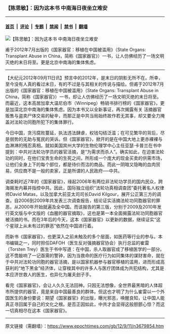 ### 【陈思敏】：因为这本书 中南海日夜坐立难安

---

#### [首页](../../../..?n3679854) &nbsp;|&nbsp; [评论](../../../../../epoch-comment?n3679854) &nbsp;|&nbsp; [专题](../../../../../epoch-special?n3679854) &nbsp;|&nbsp; [禁闻](../../../../../epoch-news?n3679854) &nbsp;|&nbsp; [禁书](../../../../../books?n3679854) &nbsp;|&nbsp; [翻墙](https://github.com/gfw-breaker/nogfw/blob/master/README.md?n3679854)


<div><img alt="【陈思敏】：因为这本书 中南海日夜坐立难安" class="attachment-djy_600_400 size-djy_600_400 wp-post-image" src="https://i.epochtimes.com/assets/uploads/2012/09/1209110850111497-400x600.jpg"/>
<div class="caption">
 <p>
  甫于2012年7月出版的《国家器官：移植在中国被滥用》（State Organs: Transplant Abuse in China，简称《国家器官》）一书，让人仿佛经历了一场文明灭绝的末日将至。更是北京中南海的集体焦虑。
 </p>
</div></div><hr/><div class="post_content" id="artbody" itemprop="articleBody">
 <!-- article content begin -->
 <p>
  【大纪元2012年09月11日讯】预言中的2012年，是末日的阴影无所不在。所幸，至今没有人真的看过末日，有的不过是与其相关的传说与描绘。但甫于2012年7月出版的《国家器官：移植在中国被滥用》（State Organs: Transplant Abuse in China，简称《国家器官》）一书，却让人仿佛经历了一场文明灭绝的末日将至。而最近，这本高居加拿大温尼伯市（Winnipeg）畅销书排行榜的《国家器官》，更是加深北京中南海的集体焦虑。因为本书又以全新事证，再次揭露有关
  <ok href="https://www.epochtimes.com/gb/tag/%E6%B4%BB%E6%91%98%E5%99%A8%E5%AE%98.html">
   活摘器官
  </ok>
  贩售与盗卖尸体交易的秘辛，而那正是中共当局始终故作若无其事，却又要全力掩盖对法轮功同胞所犯下的集体罪行。
 </p>
 <p>
  今日中国，贪污腐败蔓延，执法违法肆虐，权钱勾结泛滥；在可见繁华的背后，尽是弱势的无助与冤民的哭诉。但《国家器官》，掀开的是在中国大地上更赤裸裸与血淋淋的残忍真相。就如美国宾州大学的生物伦理学中心主任亚瑟‧卡普兰在书中提到：中共对法轮功学员的器官活摘，是“为需求而杀人”。确实如此，在迫害法轮功的同时，在他们宝贵生命的生死之间，所形成一个庞大的现金买卖的供需市场，让他们全身上下的每个部位，都是待价而沽的商品。而此一阴暗又隐晦的血肉贸易，供应商不是一般的卖家，正是所谓的人民政府──中共。
 </p>
 <p>
  调查耗时近7年的《国家器官》，缘起2006年有两位非法轮功学员的国内民众，跨海揭发内幕并指控中共。因此，国际独立组织“法轮功真相调查团”委托著名人权律师David Matas，以及加拿大前亚太司司长David Kilgour，展开公正第三方的调查。自2006到2009年共发表三次调查报告，结论证实活摘法轮功同胞器官的罪恶，从2000年开始就遍及全中国。而该报告的第三版，分别于2009及2010年发行英文版与中文版的《血腥的器官摘取》，这也是第一本全面揭露法轮功同胞器官被活摘的书。而在3年后的今天，这本《国家器官》以更新的数据，继续证实“这个星球上从未有过的罪恶”依然在中国进行着。
 </p>
 <p>
  而新书《国家器官》，也更深入之前未触及的多个层面，如医药等行业的参与。本书编辑之一，同时担任DAFOH（医生反对强摘器官协会）执行总监的崔雷（Torsten Trey）医生于书中写道：在中国，杀人取器官成了移植医学的一部分。这不啻敲响了一记亟需的警钟，因为当救命的医疗行为如同集体的谋财害命，就在于中共对法轮功同胞的器官活摘，是以国家机器参与器官移植的滥用，进而形成高获利的“地下黑金”经济体，让穿梭其中的许多人与医疗团体成为共犯结构，尤其是本应济世救人的医生，也异化为屠夫刽子手。
 </p>
 <p>
  看完《国家器官》，会让人久久无法回神。只因无法想像，全世界最黑暗的人体超市所提供的器官，竟是来自中国最善良的群体。但这也才明了为什么崔雷以一个外国医生的身份要说：期望《国家器官》的出版，曝光邪恶，唤醒良知，让中国人能真正寻回属于自己的文化之根。是否正因如此，中共才会显得这般胆颤心惊？而这一切真相尽在这本《国家器官》。
 </p>
 <p>
  <!-- article content end -->
  <div id="below_article_ad">
  </div>
 </p>
</div>


---

原文链接（需翻墙）：https://www.epochtimes.com/gb/12/9/11/n3679854.htm